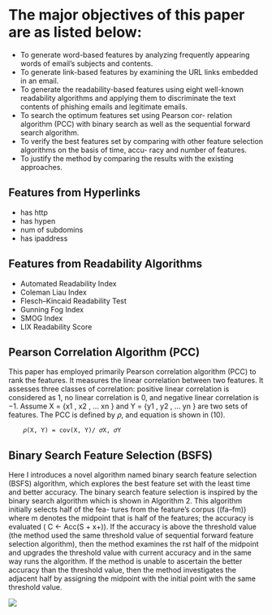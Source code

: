
<h1>The major objectives of this paper are as listed below:</h1>
<ul>
<li>To generate word-based features by analyzing frequently appearing words of email’s subjects and contents.</li>
<li>To generate link-based features by examining the URL links embedded in an email.</li>
<li>To generate the readability-based features using eight well-known readability algorithms and applying them to discriminate the text contents of phishing emails and legitimate emails.</li>
<li>To search the optimum features set using Pearson cor- relation algorithm (PCC) with binary search as well as the sequential forward search algorithm.</li>
<li>To verify the best features set by comparing with other feature selection algorithms on the basis of time, accu- racy and number of features.</li>
<li>To justify the method by comparing the results with the existing approaches.</li>
  </ul>
  
  
<h2>Features from Hyperlinks</h2>
  
<ul>
  <li>has http</li>
  <li>has hypen</li>
  <li>num of subdomins</li>
  <li>has ipaddress</li>
  </ul>


<h2>Features from Readability Algorithms</h2>
<ul>
  <li>Automated Readability Index</li>
  <li>Coleman Liau Index</li>
  <li>Flesch–Kincaid Readability Test</li>
  <li>Gunning Fog Index</li>
  <li>SMOG Index</li>
  <li>LIX Readability Score</li>
  </ul>
  
  <h2>Pearson Correlation Algorithm (PCC)</h2>
  This paper has employed primarily Pearson correlation algorithm (PCC) to rank the features. It measures the linear correlation between two features. It assesses three classes of correlation: positive linear correlation is considered as 1, no linear correlation is 0, and negative linear correlation is −1.
  Assume X = {x1 , x2 , ... xn } and Y = {y1 , y2 , ... yn } are two sets of features. The PCC is defined by 𝜌, and equation is shown in (10).

        𝜌(X, Y) = cov(X, Y)/ 𝜎X, 𝜎Y
        
        
        
 <h2>Binary Search Feature Selection (BSFS)</h2>
<p> Here I introduces a novel algorithm named binary search feature selection (BSFS) algorithm, which explores the best feature set with the least time and better accuracy. The binary search feature selection is inspired by the binary search algorithm which is shown in Algorithm 2. This algorithm initially selects half of the fea- tures from the feature’s corpus ((fa–fm)) where m denotes the midpoint that is half of the features; the accuracy is evaluated ( C ← Acc(S + x+)). If the accuracy is above the threshold value (the method used the same threshold value of sequential forward feature selection algorithm), then the method examines the  rst half of the midpoint and upgrades the threshold value with current accuracy and in the same way runs the algorithm. If the method is unable to ascertain the better accuracy than the threshold value, then the method investigates the adjacent half by assigning the midpoint with the initial point with the same threshold value.</p>
  <img src=images/algo.jpg />
  
  
  

